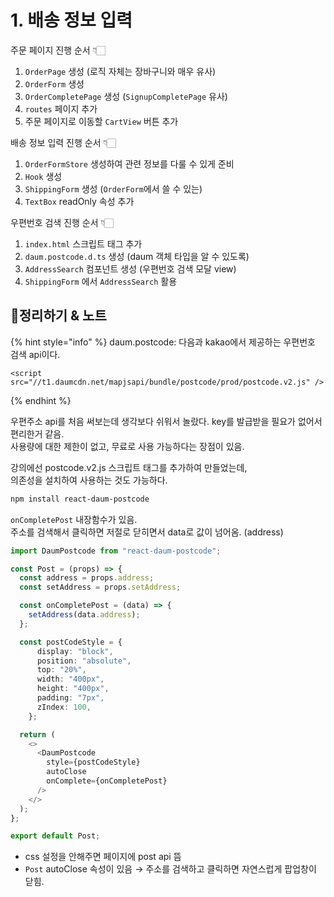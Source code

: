 # 1. 배송 정보 입력

주문 페이지 진행 순서 👇🏻

1. `OrderPage` 생성 (로직 자체는 장바구니와 매우 유사)
2. `OrderForm` 생성
3. `OrderCompletePage` 생성 (`SignupCompletePage` 유사)
4. `routes` 페이지 추가
5. 주문 페이지로 이동할 `CartView` 버튼 추가

배송 정보 입력 진행 순서 👇🏻

1. `OrderFormStore` 생성하여 관련 정보를 다룰 수 있게 준비
2. `Hook` 생성
3. `ShippingForm` 생성 (`OrderForm`에서 쓸 수 있는)
4. `TextBox` readOnly 속성 추가

우편번호 검색 진행 순서 👇🏻

1. `index.html` 스크립트 태그 추가
2. `daum.postcode.d.ts` 생성 (daum 객체 타입을 알 수 있도록)
3. `AddressSearch` 컴포넌트 생성 (우편번호 검색 모달 view)
4. `ShippingForm` 에서 `AddressSearch` 활용

## 📍정리하기 & 노트

{% hint style="info" %}
daum.postcode: 다음과 kakao에서 제공하는 우편번호 검색 api이다.

`<script src="//t1.daumcdn.net/mapjsapi/bundle/postcode/prod/postcode.v2.js" />`

{% endhint %}

우편주소 api를 처음 써보는데 생각보다 쉬워서 놀랐다. key를 발급받을 필요가 없어서 편리한거 같음.\
사용량에 대한 제한이 없고, 무료로 사용 가능하다는 장점이 있음.

강의에선 postcode.v2.js 스크립트 태그를 추가하여 만들었는데,\
의존성을 설치하여 사용하는 것도 가능하다.

```bash
npm install react-daum-postcode
```

`onCompletePost` 내장함수가 있음.\
주소를 검색해서 클릭하면 저절로 닫히면서 data로 값이 넘어옴. (address)

```ts
import DaumPostcode from "react-daum-postcode";

const Post = (props) => {
  const address = props.address;
  const setAddress = props.setAddress;

  const onCompletePost = (data) => {
    setAddress(data.address);
  };

  const postCodeStyle = {
      display: "block",
      position: "absolute",
      top: "20%",
      width: "400px",
      height: "400px",
      padding: "7px",
      zIndex: 100, 
    };

  return (
    <>  
      <DaumPostcode
        style={postCodeStyle}
        autoClose
        onComplete={onCompletePost}
      />
    </>
  );
};

export default Post;
```

* css 설정을 안해주면 페이지에 post api 뜸
* `Post` autoClose 속성이 있음 → 주소를 검색하고 클릭하면 자연스럽게 팝업창이 닫힘.
